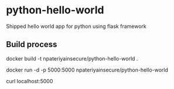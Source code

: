 # python-hello-world
Shipped hello world app for python using flask framework 

## Build process ##
docker build -t npateriyainsecure/python-hello-world .

docker run -d -p 5000:5000 npateriyainsecure/python-hello-world

curl localhost:5000

